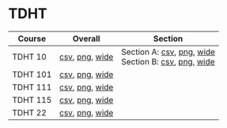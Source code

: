 # TDHT

| Course | Overall | Section |
| ------ | ------- | ------- |
| TDHT 10 | [csv](https://github.com/UCSD-Historical-Enrollment-Data/2023Winter/blob/main/overall/TDHT%2010.csv), [png](https://raw.githubusercontent.com/UCSD-Historical-Enrollment-Data/2023Winter/main/plot_overall/TDHT%2010.png), [wide](https://raw.githubusercontent.com/UCSD-Historical-Enrollment-Data/2023Winter/main/plot_overall_wide/TDHT%2010.png) | Section A: [csv](https://github.com/UCSD-Historical-Enrollment-Data/2023Winter/blob/main/section/TDHT%2010_A.csv), [png](https://raw.githubusercontent.com/UCSD-Historical-Enrollment-Data/2023Winter/main/plot_section/TDHT%2010_A.png), [wide](https://raw.githubusercontent.com/UCSD-Historical-Enrollment-Data/2023Winter/main/plot_section_wide/TDHT%2010_A.png)<br>Section B: [csv](https://github.com/UCSD-Historical-Enrollment-Data/2023Winter/blob/main/section/TDHT%2010_B.csv), [png](https://raw.githubusercontent.com/UCSD-Historical-Enrollment-Data/2023Winter/main/plot_section/TDHT%2010_B.png), [wide](https://raw.githubusercontent.com/UCSD-Historical-Enrollment-Data/2023Winter/main/plot_section_wide/TDHT%2010_B.png) |
| TDHT 101 | [csv](https://github.com/UCSD-Historical-Enrollment-Data/2023Winter/blob/main/overall/TDHT%20101.csv), [png](https://raw.githubusercontent.com/UCSD-Historical-Enrollment-Data/2023Winter/main/plot_overall/TDHT%20101.png), [wide](https://raw.githubusercontent.com/UCSD-Historical-Enrollment-Data/2023Winter/main/plot_overall_wide/TDHT%20101.png) |  |
| TDHT 111 | [csv](https://github.com/UCSD-Historical-Enrollment-Data/2023Winter/blob/main/overall/TDHT%20111.csv), [png](https://raw.githubusercontent.com/UCSD-Historical-Enrollment-Data/2023Winter/main/plot_overall/TDHT%20111.png), [wide](https://raw.githubusercontent.com/UCSD-Historical-Enrollment-Data/2023Winter/main/plot_overall_wide/TDHT%20111.png) |  |
| TDHT 115 | [csv](https://github.com/UCSD-Historical-Enrollment-Data/2023Winter/blob/main/overall/TDHT%20115.csv), [png](https://raw.githubusercontent.com/UCSD-Historical-Enrollment-Data/2023Winter/main/plot_overall/TDHT%20115.png), [wide](https://raw.githubusercontent.com/UCSD-Historical-Enrollment-Data/2023Winter/main/plot_overall_wide/TDHT%20115.png) |  |
| TDHT 22 | [csv](https://github.com/UCSD-Historical-Enrollment-Data/2023Winter/blob/main/overall/TDHT%2022.csv), [png](https://raw.githubusercontent.com/UCSD-Historical-Enrollment-Data/2023Winter/main/plot_overall/TDHT%2022.png), [wide](https://raw.githubusercontent.com/UCSD-Historical-Enrollment-Data/2023Winter/main/plot_overall_wide/TDHT%2022.png) |  |
